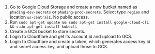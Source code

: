 1. Go to Google Cloud Storage and create a new bucket named as `phading-dev-secrets` or `phading-prod-secrets`. Select type `region` and location `us-central1`. No public access.
1. Run `sudo apt-get update && sudo apt-get install google-cloud-cli && sudo apt-get install kubectl`
1. Create a GCS bucket to store secrets.
1. Login to Cloudflare and get its account id and upload to GCS.
1. Login to Cloudflare and create a token, which generates access key id and secret access key, and upload those to GCS.
